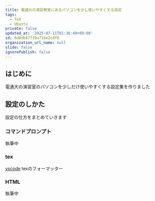 ```yaml
---
title: 電通大の演習教室にあるパソコンを少し使いやすくする設定
tags:
  - TeX
  - Ubuntu
private: false
updated_at: '2025-07-11T01:36:40+09:00'
id: 6d0db87f39a71be2cdf0
organization_url_name: null
slide: false
ignorePublish: false
---
```


## はじめに

電通大の演習室のパソコンを少しだけ使いやすくする設定集を作りました

## 設定のしかた

設定の仕方をまとめていきます

### コマンドプロンプト

執筆中

### tex

[vscode](https://qiita.com/muuuusann/items/f267219f39a44fc9ad1a)
texのフォーマッター

### HTML

執筆中
